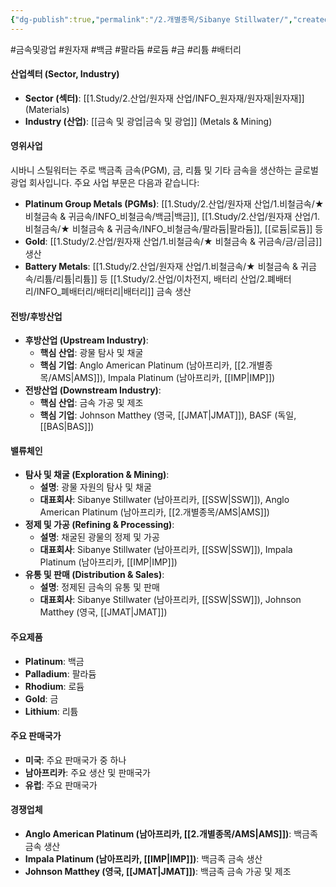 ```yaml
---
{"dg-publish":true,"permalink":"/2.개별종목/Sibanye Stillwater/","created":"2024-09-13T10:45:32.794+09:00","updated":"2025-06-03T20:06:01.179+09:00"}
---
```


#금속및광업 #원자재 #백금 #팔라듐 #로듐 #금 #리튬 #배터리 

#### 산업섹터 (Sector, Industry)

- **Sector (섹터)**: [[1.Study/2.산업/원자재 산업/INFO_원자재/원자재\|원자재]] (Materials)
- **Industry (산업)**: [[금속 및 광업\|금속 및 광업]] (Metals & Mining)

#### 영위사업

시바니 스틸워터는 주로 백금족 금속(PGM), 금, 리튬 및 기타 금속을 생산하는 글로벌 광업 회사입니다. 주요 사업 부문은 다음과 같습니다:

- **Platinum Group Metals (PGMs)**: [[1.Study/2.산업/원자재 산업/1.비철금속/★ 비철금속 & 귀금속/INFO_비철금속/백금\|백금]], [[1.Study/2.산업/원자재 산업/1.비철금속/★ 비철금속 & 귀금속/INFO_비철금속/팔라듐\|팔라듐]], [[로듐\|로듐]] 등
- **Gold**: [[1.Study/2.산업/원자재 산업/1.비철금속/★ 비철금속 & 귀금속/금/금\|금]] 생산
- **Battery Metals**: [[1.Study/2.산업/원자재 산업/1.비철금속/★ 비철금속 & 귀금속/리튬/리튬\|리튬]] 등 [[1.Study/2.산업/이차전지, 배터리 산업/2.폐배터리/INFO_폐배터리/배터리\|배터리]] 금속 생산

#### 전방/후방산업

- **후방산업 (Upstream Industry)**:
    - **핵심 산업**: 광물 탐사 및 채굴
    - **핵심 기업**: Anglo American Platinum (남아프리카, [[2.개별종목/AMS\|AMS]]), Impala Platinum (남아프리카, [[IMP\|IMP]])
- **전방산업 (Downstream Industry)**:
    - **핵심 산업**: 금속 가공 및 제조
    - **핵심 기업**: Johnson Matthey (영국, [[JMAT\|JMAT]]), BASF (독일, [[BAS\|BAS]])

#### 밸류체인

- **탐사 및 채굴 (Exploration & Mining)**:
    - **설명**: 광물 자원의 탐사 및 채굴
    - **대표회사**: Sibanye Stillwater (남아프리카, [[SSW\|SSW]]), Anglo American Platinum (남아프리카, [[2.개별종목/AMS\|AMS]])
- **정제 및 가공 (Refining & Processing)**:
    - **설명**: 채굴된 광물의 정제 및 가공
    - **대표회사**: Sibanye Stillwater (남아프리카, [[SSW\|SSW]]), Impala Platinum (남아프리카, [[IMP\|IMP]])
- **유통 및 판매 (Distribution & Sales)**:
    - **설명**: 정제된 금속의 유통 및 판매
    - **대표회사**: Sibanye Stillwater (남아프리카, [[SSW\|SSW]]), Johnson Matthey (영국, [[JMAT\|JMAT]])

#### 주요제품

- **Platinum**: 백금
- **Palladium**: 팔라듐
- **Rhodium**: 로듐
- **Gold**: 금
- **Lithium**: 리튬

#### 주요 판매국가

- **미국**: 주요 판매국가 중 하나
- **남아프리카**: 주요 생산 및 판매국가
- **유럽**: 주요 판매국가

#### 경쟁업체

- **Anglo American Platinum (남아프리카, [[2.개별종목/AMS\|AMS]])**: 백금족 금속 생산
- **Impala Platinum (남아프리카, [[IMP\|IMP]])**: 백금족 금속 생산
- **Johnson Matthey (영국, [[JMAT\|JMAT]])**: 백금족 금속 가공 및 제조